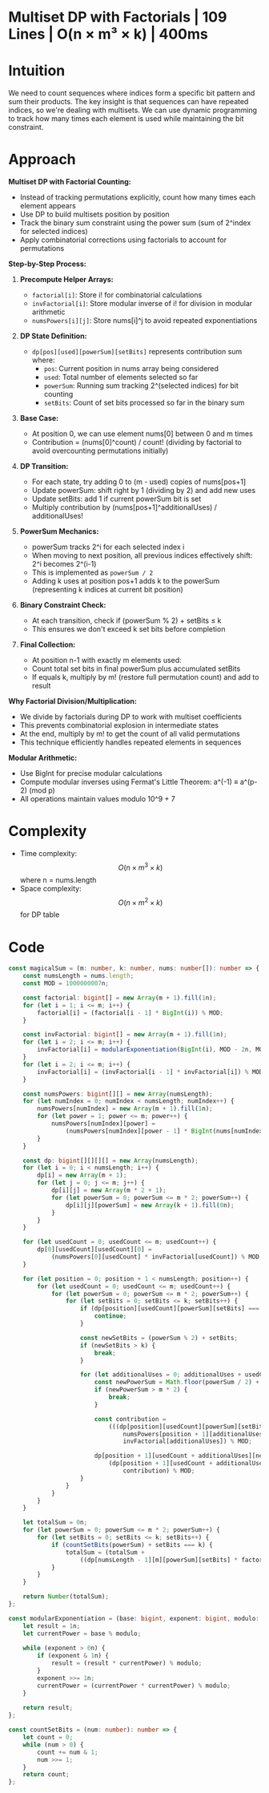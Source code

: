 # Multiset DP with Factorials | 109 Lines | O(n × m³ × k) | 400ms

# Intuition
We need to count sequences where indices form a specific bit pattern and sum their products. The key insight is that sequences can have repeated indices, so we're dealing with multisets. We can use dynamic programming to track how many times each element is used while maintaining the bit constraint.

# Approach
**Multiset DP with Factorial Counting:**
- Instead of tracking permutations explicitly, count how many times each element appears
- Use DP to build multisets position by position
- Track the binary sum constraint using the power sum (sum of 2^index for selected indices)
- Apply combinatorial corrections using factorials to account for permutations

**Step-by-Step Process:**

1. **Precompute Helper Arrays:**
   - `factorial[i]`: Store i! for combinatorial calculations
   - `invFactorial[i]`: Store modular inverse of i! for division in modular arithmetic
   - `numsPowers[i][j]`: Store nums[i]^j to avoid repeated exponentiations

2. **DP State Definition:**
   - `dp[pos][used][powerSum][setBits]` represents contribution sum where:
     - `pos`: Current position in nums array being considered
     - `used`: Total number of elements selected so far
     - `powerSum`: Running sum tracking 2^(selected indices) for bit counting
     - `setBits`: Count of set bits processed so far in the binary sum

3. **Base Case:**
   - At position 0, we can use element nums[0] between 0 and m times
   - Contribution = (nums[0]^count) / count! (dividing by factorial to avoid overcounting permutations initially)

4. **DP Transition:**
   - For each state, try adding 0 to (m - used) copies of nums[pos+1]
   - Update powerSum: shift right by 1 (dividing by 2) and add new uses
   - Update setBits: add 1 if current powerSum bit is set
   - Multiply contribution by (nums[pos+1]^additionalUses) / additionalUses!

5. **PowerSum Mechanics:**
   - powerSum tracks 2^i for each selected index i
   - When moving to next position, all previous indices effectively shift: 2^i becomes 2^(i-1)
   - This is implemented as `powerSum / 2`
   - Adding k uses at position pos+1 adds k to the powerSum (representing k indices at current bit position)

6. **Binary Constraint Check:**
   - At each transition, check if (powerSum % 2) + setBits ≤ k
   - This ensures we don't exceed k set bits before completion

7. **Final Collection:**
   - At position n-1 with exactly m elements used:
   - Count total set bits in final powerSum plus accumulated setBits
   - If equals k, multiply by m! (restore full permutation count) and add to result

**Why Factorial Division/Multiplication:**
- We divide by factorials during DP to work with multiset coefficients
- This prevents combinatorial explosion in intermediate states
- At the end, multiply by m! to get the count of all valid permutations
- This technique efficiently handles repeated elements in sequences

**Modular Arithmetic:**
- Use BigInt for precise modular calculations
- Compute modular inverses using Fermat's Little Theorem: a^(-1) ≡ a^(p-2) (mod p)
- All operations maintain values modulo 10^9 + 7

# Complexity
- Time complexity: $$O(n \times m^3 \times k)$$ where n = nums.length
- Space complexity: $$O(n \times m^2 \times k)$$ for DP table

# Code
```typescript
const magicalSum = (m: number, k: number, nums: number[]): number => {
    const numsLength = nums.length;
    const MOD = 1000000007n;

    const factorial: bigint[] = new Array(m + 1).fill(1n);
    for (let i = 1; i <= m; i++) {
        factorial[i] = (factorial[i - 1] * BigInt(i)) % MOD;
    }

    const invFactorial: bigint[] = new Array(m + 1).fill(1n);
    for (let i = 2; i <= m; i++) {
        invFactorial[i] = modularExponentiation(BigInt(i), MOD - 2n, MOD);
    }
    for (let i = 2; i <= m; i++) {
        invFactorial[i] = (invFactorial[i - 1] * invFactorial[i]) % MOD;
    }

    const numsPowers: bigint[][] = new Array(numsLength);
    for (let numIndex = 0; numIndex < numsLength; numIndex++) {
        numsPowers[numIndex] = new Array(m + 1).fill(1n);
        for (let power = 1; power <= m; power++) {
            numsPowers[numIndex][power] = 
                (numsPowers[numIndex][power - 1] * BigInt(nums[numIndex])) % MOD;
        }
    }

    const dp: bigint[][][][] = new Array(numsLength);
    for (let i = 0; i < numsLength; i++) {
        dp[i] = new Array(m + 1);
        for (let j = 0; j <= m; j++) {
            dp[i][j] = new Array(m * 2 + 1);
            for (let powerSum = 0; powerSum <= m * 2; powerSum++) {
                dp[i][j][powerSum] = new Array(k + 1).fill(0n);
            }
        }
    }

    for (let usedCount = 0; usedCount <= m; usedCount++) {
        dp[0][usedCount][usedCount][0] = 
            (numsPowers[0][usedCount] * invFactorial[usedCount]) % MOD;
    }

    for (let position = 0; position + 1 < numsLength; position++) {
        for (let usedCount = 0; usedCount <= m; usedCount++) {
            for (let powerSum = 0; powerSum <= m * 2; powerSum++) {
                for (let setBits = 0; setBits <= k; setBits++) {
                    if (dp[position][usedCount][powerSum][setBits] === 0n) {
                        continue;
                    }

                    const newSetBits = (powerSum % 2) + setBits;
                    if (newSetBits > k) {
                        break;
                    }

                    for (let additionalUses = 0; additionalUses + usedCount <= m; additionalUses++) {
                        const newPowerSum = Math.floor(powerSum / 2) + additionalUses;
                        if (newPowerSum > m * 2) {
                            break;
                        }

                        const contribution = 
                            (((dp[position][usedCount][powerSum][setBits] * 
                                numsPowers[position + 1][additionalUses]) % MOD) * 
                                invFactorial[additionalUses]) % MOD;

                        dp[position + 1][usedCount + additionalUses][newPowerSum][newSetBits] = 
                            (dp[position + 1][usedCount + additionalUses][newPowerSum][newSetBits] + 
                                contribution) % MOD;
                    }
                }
            }
        }
    }

    let totalSum = 0n;
    for (let powerSum = 0; powerSum <= m * 2; powerSum++) {
        for (let setBits = 0; setBits <= k; setBits++) {
            if (countSetBits(powerSum) + setBits === k) {
                totalSum = (totalSum + 
                    ((dp[numsLength - 1][m][powerSum][setBits] * factorial[m]) % MOD)) % MOD;
            }
        }
    }

    return Number(totalSum);
};

const modularExponentiation = (base: bigint, exponent: bigint, modulo: bigint): bigint => {
    let result = 1n;
    let currentPower = base % modulo;
    
    while (exponent > 0n) {
        if (exponent & 1n) {
            result = (result * currentPower) % modulo;
        }
        exponent >>= 1n;
        currentPower = (currentPower * currentPower) % modulo;
    }
    
    return result;
};

const countSetBits = (num: number): number => {
    let count = 0;
    while (num > 0) {
        count += num & 1;
        num >>= 1;
    }
    return count;
};
```